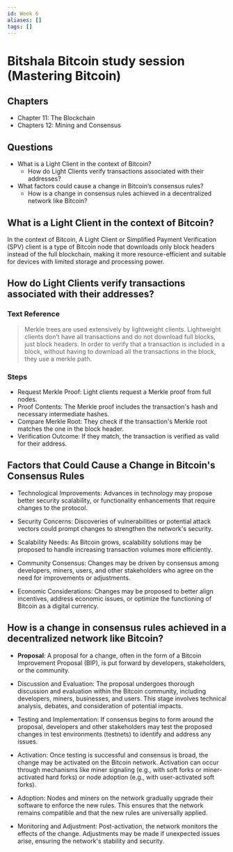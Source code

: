 ```yaml
---
id: Week 6
aliases: []
tags: []
---
```


# Bitshala Bitcoin study session (Mastering Bitcoin)

## Chapters

- Chapter 11: The Blockchain
- Chapters 12: Mining and Consensus

## Questions

- What is a Light Client in the context of Bitcoin?
  - How do Light Clients verify transactions associated with their addresses?
- What factors could cause a change in Bitcoin’s consensus rules?
  - How is a change in consensus rules achieved in a decentralized network like Bitcoin?

## What is a Light Client in the context of Bitcoin?

In the context of Bitcoin, A Light Client or Simplified Payment Verification (SPV) client is a type of Bitcoin node that downloads only block headers instead of the full blockchain, making it more resource-efficient and suitable for devices with limited storage and processing power.

## How do Light Clients verify transactions associated with their addresses?

### Text Reference

> Merkle trees are used extensively by lightweight clients. Lightweight clients don’t have all transactions and do not download full blocks, just block headers. In order to verify that a transaction is included in a block, without having to download all the transactions in the block, they use a merkle path.

### Steps

- Request Merkle Proof: Light clients request a Merkle proof from full nodes.
- Proof Contents: The Merkle proof includes the transaction's hash and necessary intermediate hashes.
- Compare Merkle Root: They check if the transaction's Merkle root matches the one in the block header.
- Verification Outcome: If they match, the transaction is verified as valid for their address.

## Factors that Could Cause a Change in Bitcoin's Consensus Rules

- Technological Improvements: Advances in technology may propose better security scalability, or functionality enhancements that require changes to the protocol.

- Security Concerns: Discoveries of vulnerabilities or potential attack vectors could prompt changes to strengthen the network's security.

- Scalability Needs: As Bitcoin grows, scalability solutions may be proposed to handle increasing transaction volumes more efficiently.

- Community Consensus: Changes may be driven by consensus among developers, miners, users, and other stakeholders who agree on the need for improvements or adjustments.

- Economic Considerations: Changes may be proposed to better align incentives, address economic issues, or optimize the functioning of Bitcoin as a digital currency.

## How is a change in consensus rules achieved in a decentralized network like Bitcoin?

- **Proposal**: A proposal for a change, often in the form of a Bitcoin Improvement Proposal (BIP),
  is put forward by developers, stakeholders, or the community.

- Discussion and Evaluation: The proposal undergoes thorough discussion and evaluation within the Bitcoin community, including developers, miners, businesses, and users. This stage involves technical analysis, debates, and consideration of potential impacts.

- Testing and Implementation: If consensus begins to form around the proposal, developers and other stakeholders may test the proposed changes in test environments (testnets) to identify and address any issues.

- Activation: Once testing is successful and consensus is broad, the change may be activated on the Bitcoin network. Activation can occur through mechanisms like miner signaling (e.g., with soft forks or miner-activated hard forks) or node adoption (e.g., with user-activated soft forks).

- Adoption: Nodes and miners on the network gradually upgrade their software to enforce the new rules. This ensures that the network remains compatible and that the new rules are universally applied.

- Monitoring and Adjustment: Post-activation, the network monitors the effects of the change. Adjustments may be made if unexpected issues arise, ensuring the network's stability and security.
